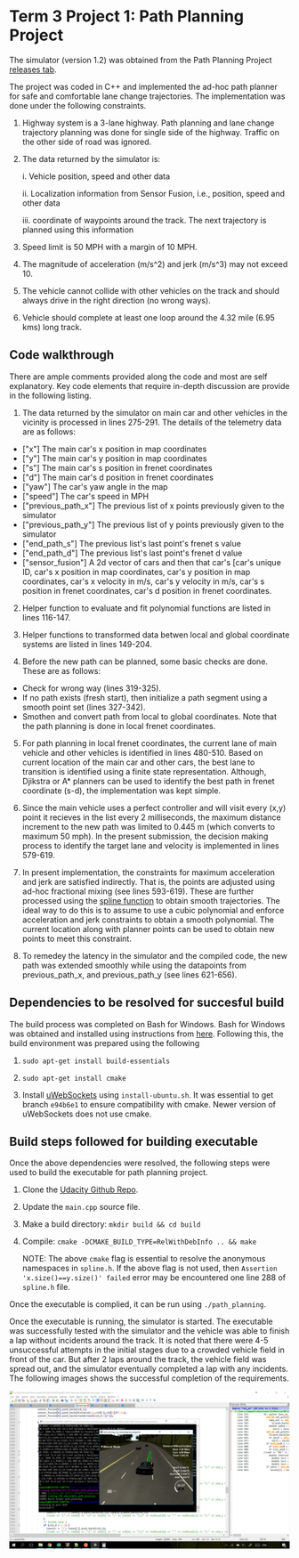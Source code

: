 # Term 3 Project 1: Path Planning Project

The simulator (version 1.2) was obtained from the Path Planning Project [releases tab](https://github.com/udacity/self-driving-car-sim/releases).

The project was coded in C++ and implemented the ad-hoc path planner for safe and comfortable lane change trajectories. The implementation was done under the following constraints.

1. Highway system is a 3-lane highway. Path planning and lane change trajectory planning was done for single side of the highway. Traffic on the other side of road was ignored.

2. The data returned by the simulator is:

    i. Vehicle position, speed and other data

    ii. Localization information from Sensor Fusion, i.e., position, speed and other data

    iii. coordinate of waypoints around the track. The next trajectory is planned using this information

3. Speed limit is 50 MPH with a margin of 10 MPH.

4. The magnitude of acceleration (m/s^2) and jerk (m/s^3) may not exceed 10.

5. The vehicle cannot collide with other vehicles on the track and should always drive in the right direction (no wrong ways).

6. Vehicle should complete at least one loop around the 4.32 mile (6.95 kms) long track.

## Code walkthrough

There are ample comments provided along the code and most are self explanatory. Key code elements that require in-depth discussion are provide in the following listing.

1. The data returned by the simulator on main car and other vehicles in the vicinity is processed in lines 275-291. The details of the telemetry data are as follows:

  * ["x"] The main car's x position in map coordinates
  * ["y"] The main car's y position in map coordinates
  * ["s"] The main car's s position in frenet coordinates
  * ["d"] The main car's d position in frenet coordinates
  * ["yaw"] The car's yaw angle in the map
  * ["speed"] The car's speed in MPH
  * ["previous_path_x"] The previous list of x points previously given to the simulator
  * ["previous_path_y"] The previous list of y points previously given to the simulator
  * ["end_path_s"] The previous list's last point's frenet s value
  * ["end_path_d"] The previous list's last point's frenet d value
  * ["sensor_fusion"] A 2d vector of cars and then that car's [car's unique ID, car's x position in map coordinates, car's y position in map coordinates, car's x velocity in m/s, car's y velocity in m/s, car's s position in frenet coordinates, car's d position in frenet coordinates. 

2. Helper function to evaluate and fit polynomial functions are listed in lines 116-147.

3. Helper functions to transformed data betwen local and global coordinate systems are listed in lines 149-204.

4. Before the new path can be planned, some basic checks are done. These are as follows:

  * Check for wrong way (lines 319-325).
  * If no path exists (fresh start), then initialize a path segment using a smooth point set (lines 327-342).
  * Smothen and convert path from local to global coordinates. Note that the path planning is done in local frenet coordinates.

5. For path planning in local frenet coordinates, the current lane of main vehicle and other vehicles is identified in lines 480-510. Based on current location of the main car and other cars, the best lane to transition is identified using a finite state representation. Although, Djikstra or A* planners can be used to identify the best path in frenet coordinate (s-d), the implementation was kept simple.

6. Since the main vehicle uses a perfect controller and will visit every (x,y) point it recieves in the list every 2 milliseconds, the maximum distance increment to the new path was limited to 0.445 m (which converts to maximum 50 mph). In the present submission, the decision making process to identify the target lane and velocity is implemented in lines 579-619.

7. In present implementation, the constraints for maximum acceleration and jerk are satisfied indirectly. That is, the points are adjusted using ad-hoc fractional mixing (see lines 593-619). These are further processed using the [spline function](http://kluge.in-chemnitz.de/opensource/spline/) to obtain smooth trajectories. The ideal way to do this is to assume to use a cubic polynomial and enforce acceleration and jerk constraints to obtain a smooth polynomial. The current location along with planner points can be used to obtain new points to meet this constraint.

8. To remedey the latency in the simulator and the compiled code, the new path was extended smoothly while using the datapoints from previous_path_x, and previous_path_y (see lines 621-656).

## Dependencies to be resolved for succesful build

The build process was completed on Bash for Windows. Bash for Windows was obtained and installed using instructions from [here](https://msdn.microsoft.com/en-us/commandline/wsl/install_guide). Following this, the build environment was prepared using the following

1. `sudo apt-get install build-essentials`

2. `sudo apt-get install cmake`

3. Install [uWebSockets](https://github.com/uWebSockets/uWebSockets) using `install-ubuntu.sh`. It was essential to get branch `e94b6e1` to ensure compatibility with cmake. Newer version of uWebSockets does not use cmake.

## Build steps followed for building executable

Once the above dependencies were resolved, the following steps were used to build the executable for path planning project.

1. Clone the [Udacity Github Repo](https://github.com/udacity/CarND-Path-Planning-Project).

2. Update the `main.cpp` source file.

3. Make a build directory: `mkdir build && cd build`

4. Compile: `cmake -DCMAKE_BUILD_TYPE=RelWithDebInfo .. && make`

    NOTE: The above `cmake` flag is essential to resolve the anonymous namespaces in `spline.h`. If the above flag is not used, then `Assertion 'x.size()==y.size()' failed` error may be encountered one line 288 of `spline.h` file.

Once the executable is complied, it can be run using `./path_planning`.

Once the executable is running, the simulator is started. The executable was successfully tested with the simulator and the vehicle was able to finish a lap without incidents around the track. It is noted that there were 4-5 unsuccessful attempts in the initial stages due to a crowded vehicle field in front of the car. But after 2 laps around the track, the vehicle field was spread out, and the simulator eventually completed a lap with any incidents. The following images shows the successful completion of the requirements.

![Success](./success.png)